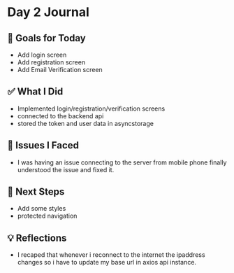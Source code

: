 # Day 2 Journal

## 🎯 Goals for Today

- Add login screen
- Add registration screen
- Add Email Verification screen

## ✅ What I Did

- Implemented login/registration/verification screens
- connected to the backend api
- stored the token and user data in asyncstorage

## 🐞 Issues I Faced

- I was having an issue connecting to the server from mobile phone finally understood the issue and fixed it.

## 🔮 Next Steps

- Add some styles
- protected navigation

## 💡 Reflections

- I recaped that whenever i reconnect to the internet the ipaddress changes so i have to update my base url in axios api instance.
